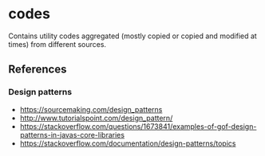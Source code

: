 # codes
Contains utility codes aggregated (mostly copied or copied and modified at times) from different sources.

## References
### Design patterns
- https://sourcemaking.com/design_patterns
- http://www.tutorialspoint.com/design_pattern/
- https://stackoverflow.com/questions/1673841/examples-of-gof-design-patterns-in-javas-core-libraries
- https://stackoverflow.com/documentation/design-patterns/topics
